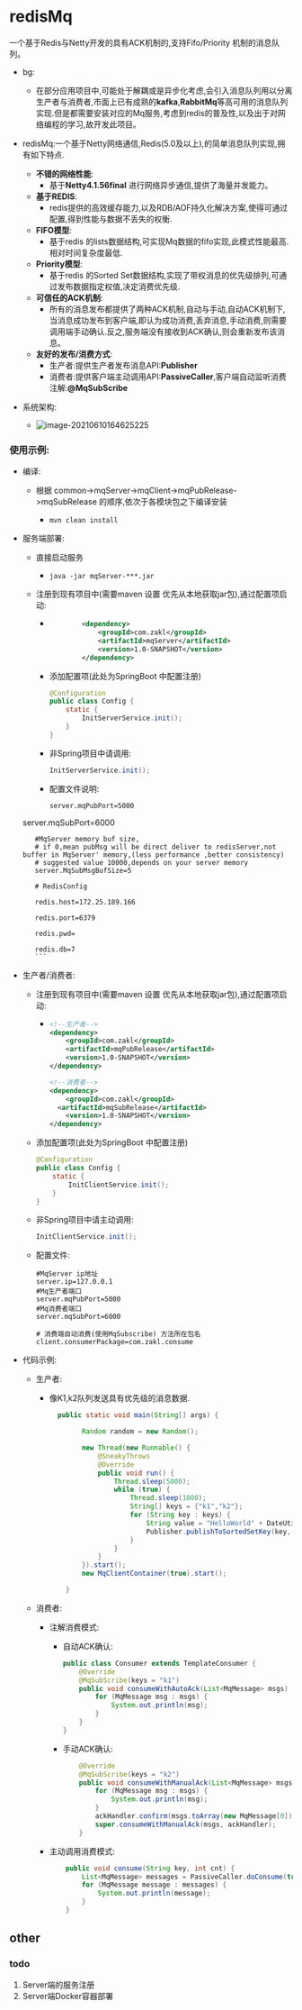 # redisMq

一个基于Redis与Netty开发的具有ACK机制的,支持Fifo/Priority 机制的消息队列。

+ bg:
  + 在部分应用项目中,可能处于解耦或是异步化考虑,会引入消息队列用以分离生产者与消费者,市面上已有成熟的**kafka**,**RabbitMq**等高可用的消息队列实现.但是都需要安装对应的Mq服务,考虑到redis的普及性,以及出于对网络编程的学习,故开发此项目。
+ redisMq:一个基于Netty网络通信,Redis(5.0及以上),的简单消息队列实现,拥有如下特点.
  + **不错的网络性能**: 
    + 基于**Netty4.1.56final** 进行网络异步通信,提供了海量并发能力。
  + **基于REDIS**: 
    + redis提供的高效缓存能力,以及RDB/AOF持久化解决方案,使得可通过配置,得到性能与数据不丢失的权衡.
  + **FIFO模型**: 
    + 基于redis 的lists数据结构,可实现Mq数据的fifo实现,此模式性能最高.相对时间复杂度最低.
  + **Priority模型**:
    + 基于redis 的Sorted Set数据结构,实现了带权消息的优先级排列,可通过发布数据指定权值,决定消费优先级.
  + **可信任的ACK机制**:
    + 所有的消息发布都提供了两种ACK机制,自动与手动,自动ACK机制下,当消息成功发布到客户端,即认为成功消费,丢弃消息,手动消费,则需要调用端手动确认.反之,服务端没有接收到ACK确认,则会重新发布该消息。
  + **友好的发布/消费方式**:
    + 生产者:提供生产者发布消息API:**Publisher**
    + 消费者:提供客户端主动调用API:**PassiveCaller**,客户端自动监听消费注解:**@MqSubScribe**





+ 系统架构:
  + ![image-20210610164625225](appachment/image-20210610164625225.png)



### 使用示例:

+ 编译:

  + 根据 common->mqServer->mqClient->mqPubRelease->mqSubRelease 的顺序,依次于各模块包之下编译安装

    + ```shell
      mvn clean install
      ```

+ 服务端部署:

  + 直接启动服务

    + ```shell
      java -jar mqServer-***.jar
      ```

  + 注册到现有项目中(需要maven  设置 优先从本地获取jar包),通过配置项启动:

    + ```xml
              <dependency>
                  <groupId>com.zakl</groupId>
                  <artifactId>mqServer</artifactId>
                  <version>1.0-SNAPSHOT</version>
              </dependency>
      ```

    + 添加配置项(此处为SpringBoot 中配置注册)

      ```java
      @Configuration
      public class Config {
          static {
              InitServerService.init();
          }
      }
      ```

    + 非Spring项目中请调用:

      ```java
      InitServerService.init();
      ```
      
    + 配置文件说明:

         ```properties
         server.mqPubPort=5000
         
         ```

  server.mqSubPort=6000
         
         #MqServer memory buf size,
         # if 0,mean pubMsg will be direct deliver to redisServer,not buffer in MqServer' memory,(less performance ,better consistency)
         # suggested value 10000,depends on your server memory
         server.MqSubMsgBufSize=5
         
         # RedisConfig
         
         redis.host=172.25.189.166
         
         redis.port=6379
         
         redis.pwd=
         
         redis.db=7
         ```

+ 生产者/消费者:

  + 注册到现有项目中(需要maven  设置 优先从本地获取jar包),通过配置项启动:

    + ```xml
      <!--生产者-->
      <dependency>
          <groupId>com.zakl</groupId>
          <artifactId>mqPubRelease</artifactId>
          <version>1.0-SNAPSHOT</version>
      </dependency>
      
      <!--消费者-->
      <dependency>
          <groupId>com.zakl</groupId>
       	<artifactId>mqSubRelease</artifactId>
          <version>1.0-SNAPSHOT</version>
      </dependency>
      ```

  + 添加配置项(此处为SpringBoot 中配置注册)

    ```java
    @Configuration
    public class Config {
        static {
            InitClientService.init();
        }
    }
    ```

  + 非Spring项目中请主动调用:

    ```java
    InitClientService.init();
    ```

  + 配置文件:

    ```properties
    #MqServer ip地址
    server.ip=127.0.0.1
    #Mq生产者端口
    server.mqPubPort=5000
    #Mq消费者端口
    server.mqSubPort=6000
    
    # 消费端自动消费(使用MqSubscribe) 方法所在包名
    client.consumerPackage=com.zakl.consume
    ```

+ 代码示例:

  + 生产者:

    + 像K1,k2队列发送具有优先级的消息数据.
    
      ```java
        public static void main(String[] args) {
      
              Random random = new Random();
      
              new Thread(new Runnable() {
                  @SneakyThrows
                  @Override
                  public void run() {
                      Thread.sleep(5000);
                      while (true) {
                          Thread.sleep(1000);
                          String[] keys = {"k1","k2"};
                          for (String key : keys) {
                              String value = "HelloWorld" + DateUtil.format(new Date(),"yyyy/MM/dd HH:mm:ss");
                              Publisher.publishToSortedSetKey(key, new Pair<>(random.nextDouble() * 100, value));
                          }
                      }
                  }
              }).start();
              new MqClientContainer(true).start();
      
          }
      ```
    
  + 消费者:

    + 注解消费模式:

      + 自动ACK确认:

        ```java
        public class Consumer extends TemplateConsumer {
            @Override
            @MqSubScribe(keys = "k1")
            public void consumeWithAutoAck(List<MqMessage> msgs) {
                for (MqMessage msg : msgs) {
                    System.out.println(msg);
                }
            }
        }
        ```

      + 手动ACK确认:

        ```java
            @Override
            @MqSubScribe(keys = "k2")
            public void consumeWithManualAck(List<MqMessage> msgs, AckClientHandler ackHandler) {
                for (MqMessage msg : msgs) {
                    System.out.println(msg);
                }
                ackHandler.confirm(msgs.toArray(new MqMessage[0]));
                super.consumeWithManualAck(msgs, ackHandler);
            }
        ```

    + 主动调用消费模式:

      ```java
          public void consume(String key, int cnt) {
              List<MqMessage> messages = PassiveCaller.doConsume(true, new Pair<>(key, cnt));
              for (MqMessage message : messages) {
                  System.out.println(message);
              }
          }
      ```



## other





### todo

1. Server端的服务注册
2. Server端Docker容器部署



